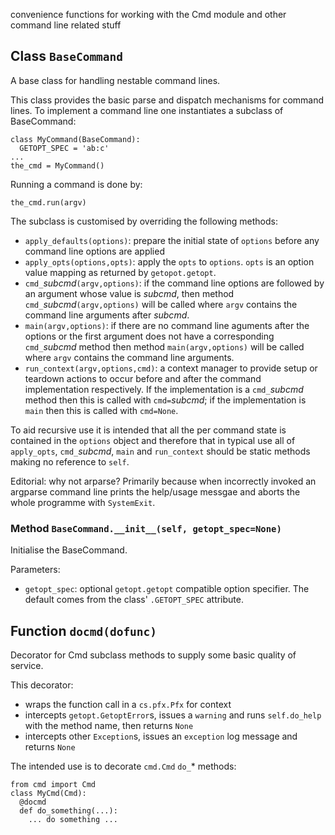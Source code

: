 convenience functions for working with the Cmd module and other command line related stuff




## Class `BaseCommand`

A base class for handling nestable command lines.

This class provides the basic parse and dispatch mechanisms
for command lines.
To implement a command line
one instantiates a subclass of BaseCommand:

    class MyCommand(BaseCommand):
      GETOPT_SPEC = 'ab:c'
    ...
    the_cmd = MyCommand()

Running a command is done by:

    the_cmd.run(argv)

The subclass is customised by overriding the following methods:
* `apply_defaults(options)`:
  prepare the initial state of `options`
  before any command line options are applied
* `apply_opts(options,opts)`:
  apply the `opts` to `options`.
  `opts` is an option value mapping
  as returned by `getopot.getopt`.
* `cmd_`*subcmd*`(argv,options)`:
  if the command line options are followed by an argument
  whose value is *subcmd*,
  then method `cmd_`*subcmd*`(argv,options)`
  will be called where `argv` contains the command line arguments
  after *subcmd*.
* `main(argv,options)`:
  if there are no command line aguments after the options
  or the first argument does not have a corresponding
  `cmd_`*subcmd* method
  then method `main(argv,options)`
  will be called where `argv` contains the command line arguments.
* `run_context(argv,options,cmd)`:
  a context manager to provide setup or teardown actions
  to occur before and after the command implementation respectively.
  If the implementation is a `cmd_`*subcmd* method
  then this is called with `cmd=`*subcmd*;
  if the implementation is `main`
  then this is called with `cmd=None`.

To aid recursive use
it is intended that all the per command state
is contained in the `options` object
and therefore that in typical use
all of `apply_opts`, `cmd_`*subcmd*, `main` and `run_context`
should be static methods making no reference to `self`.

Editorial: why not arparse?
Primarily because when incorrectly invoked
an argparse command line prints the help/usage messgae
and aborts the whole programme with `SystemExit`.

### Method `BaseCommand.__init__(self, getopt_spec=None)`

Initialise the BaseCommand.

Parameters:
* `getopt_spec`: optional `getopt.getopt` compatible
  option specifier.
  The default comes from the class' `.GETOPT_SPEC` attribute.

## Function `docmd(dofunc)`

Decorator for Cmd subclass methods
to supply some basic quality of service.

This decorator:
- wraps the function call in a `cs.pfx.Pfx` for context
- intercepts `getopt.GetoptError`s, issues a `warning`
  and runs `self.do_help` with the method name,
  then returns `None`
- intercepts other `Exception`s,
  issues an `exception` log message
  and returns `None`

The intended use is to decorate `cmd.Cmd` `do_`* methods:

    from cmd import Cmd
    class MyCmd(Cmd):
      @docmd
      def do_something(...):
        ... do something ...
